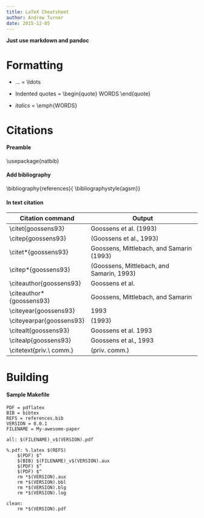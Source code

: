 ```yaml
---
title: LaTeX Cheatsheet
author: Andrew Turner
date: 2015-12-05
---
```


**Just use markdown and pandoc**

# Formatting

* ... = \ldots

* Indented quotes = \begin{quote} WORDS \end{quote}

* _italics_ = \emph{WORDS}


# Citations

#### Preamble

\usepackage{natbib}

#### Add bibliography

\bibliography{references}{ \bibliographystyle{agsm}}

#### In text citation


| Citation command        | Output                                    |
|-------------------------|-------------------------------------------|
| \citet{goossens93}      | Goossens et al. (1993)                    |
| \citep{goossens93}      | (Goossens et al., 1993)                   |
| \citet*{goossens93}     | Goossens, Mittlebach, and Samarin (1993)  |
| \citep*{goossens93}     | (Goossens, Mittlebach, and Samarin, 1993) |
| \citeauthor{goossens93} | Goossens et al.                           |
| \citeauthor*{goossens93}| Goossens, Mittlebach, and Samarin         |
| \citeyear{goossens93}   | 1993                                      |
| \citeyearpar{goossens93}| (1993)                                    |
| \citealt{goossens93}    | Goossens et al. 1993                      |
| \citealp{goossens93}    | Goossens et al., 1993                     |
| \citetext{priv.\ comm.} | (priv. comm.)                             |


# Building

#### Sample Makefile

    PDF = pdflatex
    BIB = bibtex
    REFS = references.bib
    VERSION = 0.0.1
    FILENAME = My-awesome-paper

    all: $(FILENAME)_v$(VERSION).pdf

    %.pdf: %.latex $(REFS)
        $(PDF) $^
        $(BIB) $(FILENAME)_v$(VERSION).aux
        $(PDF) $^
        $(PDF) $^
        rm *$(VERSION).aux
        rm *$(VERSION).bbl
        rm *$(VERSION).blg
        rm *$(VERSION).log

    clean:
        rm *$(VERSION).pdf
